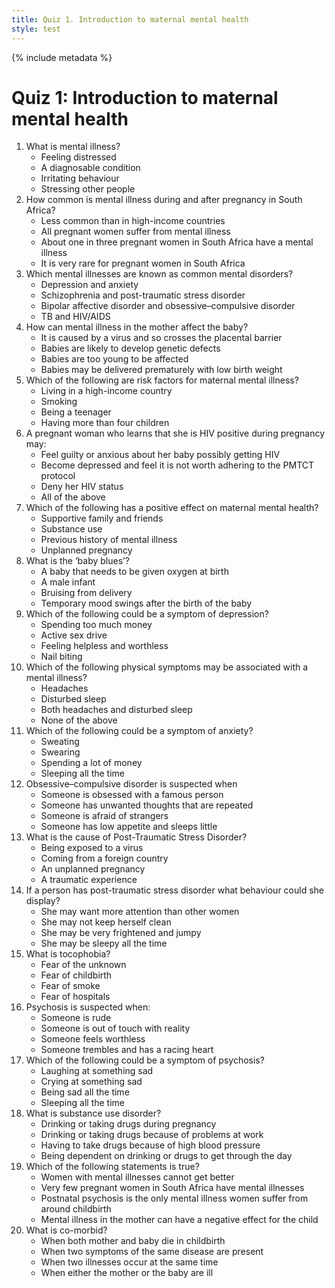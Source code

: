 ```yaml
---
title: Quiz 1. Introduction to maternal mental health
style: test
---
```


{% include metadata %}

# Quiz 1: Introduction to maternal mental health

1.	What is mental illness?
	-	Feeling distressed
	+	A diagnosable condition
	-	Irritating behaviour
	-	Stressing other people
2.	How common is mental illness during and after pregnancy in South Africa?
	-	Less common than in high-income countries
	-	All pregnant women suffer from mental illness
	+	About one in three pregnant women in South Africa have a mental illness
	-	It is very rare for pregnant women in South Africa
3.	Which mental illnesses are known as common mental disorders? 
	+	Depression and anxiety
	-	Schizophrenia and post-traumatic stress disorder
	-	Bipolar affective disorder and obsessive–compulsive disorder
	-	TB and HIV/AIDS
4.	How can mental illness in the mother affect the baby?
	-	It is caused by a virus and so crosses the placental barrier
	-	Babies are likely to develop genetic defects
	-	Babies are too young to be affected
	+	Babies may be delivered prematurely with low birth weight
5.	Which of the following are risk factors for maternal mental illness?
	-	Living in a high-income country
	-	Smoking
	+	Being a teenager
	-	Having more than four children 
6.	A pregnant woman who learns that she is HIV positive during pregnancy may:
	-	Feel guilty or anxious about her baby possibly getting HIV
	-	Become depressed and feel it is not worth adhering to the PMTCT protocol
	-	Deny her HIV status 
	+	All of the above
7.	Which of the following has a positive effect on maternal mental health?
	+	Supportive family and friends
	-	Substance use
	-	Previous history of mental illness
	-	Unplanned pregnancy
8.	What is the ‘baby blues’?
	-	A baby that needs to be given oxygen at birth
	-	A male infant 
	-	Bruising from delivery
	+	Temporary mood swings after the birth of the baby
9.	Which of the following could be a symptom of depression?
	-	Spending too much money
	-	Active sex drive
	+	Feeling helpless and worthless
	-	Nail biting
10.	Which of the following physical symptoms may be associated with a mental illness?
	-	Headaches
	-	Disturbed sleep
	+	Both headaches and disturbed sleep
	-	None of the above
11.	Which of the following could be a symptom of anxiety?
	+	Sweating
	-	Swearing
	-	Spending a lot of money
	-	Sleeping all the time 
12.	Obsessive–compulsive disorder is suspected when
	-	Someone is obsessed with a famous person
	+	Someone has unwanted thoughts that are repeated
	-	Someone is afraid of strangers
	-	Someone has low appetite and sleeps little 
13.	What is the cause of Post-Traumatic Stress Disorder? 
	-	Being exposed to a virus
	-	Coming from a foreign country
	-	An unplanned pregnancy
	+	A traumatic experience 
14.	If a person has post-traumatic stress disorder what behaviour could she display?
	-	She may want more attention than other women
	-	She may not keep herself clean
	+	She may be very frightened and jumpy
	-	She may be sleepy all the time
15.	What is tocophobia?
	-	Fear of the unknown
	+	Fear of childbirth
	-	Fear of smoke
	-	Fear of hospitals 
16.	Psychosis is suspected when:
	-	Someone is rude
	+	Someone is out of touch with reality
	-	Someone feels worthless
	-	Someone trembles and has a racing heart
17.	Which of the following could be a symptom of psychosis?
	+	Laughing at something sad
	-	Crying at something sad
	-	Being sad all the time
	-	Sleeping all the time 
18.	What is substance use disorder?
	-	Drinking or taking drugs during pregnancy
	-	Drinking or taking drugs because of problems at work
	-	Having to take drugs because of high blood pressure
	+	Being dependent on drinking or drugs to get through the day
19.	Which of the following statements is true?
	-	Women with mental illnesses cannot get better
	-	Very few pregnant women in South Africa have mental illnesses
	-	Postnatal psychosis is the only mental illness women suffer from around childbirth
	+	Mental illness in the mother can have a negative effect for the child 
20.	What is co-morbid?
	-	When both mother and baby die in childbirth
	-	When two symptoms of the same disease are present
	+	When two illnesses occur at the same time
	-	When either the mother or the baby are ill
